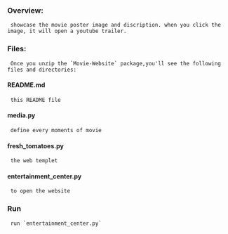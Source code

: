 ### Overview:
     showcase the movie poster image and discription. when you click the image, it will open a youtube trailer.
### Files:  
     Once you unzip the `Movie-Website` package,you'll see the following files and directories:  
#### README.md  
     this README file  
#### media.py  
     define every moments of movie  
#### fresh_tomatoes.py  
     the web templet  
#### entertainment_center.py  
     to open the website  
### Run  
     run `entertainment_center.py`


